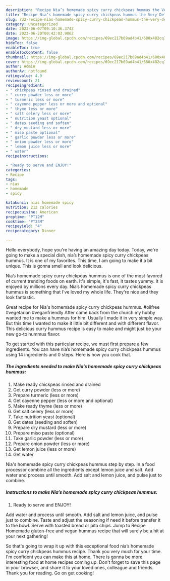 ```yaml
---
description: "Recipe Nia’s homemade spicy curry chickpeas hummus the Very Delicious}"
title: "Recipe Nia’s homemade spicy curry chickpeas hummus the Very Delicious}"
slug: 732-recipe-nias-homemade-spicy-curry-chickpeas-hummus-the-very-delicious
category: Uncategorized
date: 2023-06-07T09:10:36.374Z
date: 2023-06-20T00:42:03.906Z
image: https://img-global.cpcdn.com/recipes/69ec217b69ad4b41/680x482cq70/nias-homemade-spicy-curry-chickpeas-hummus-recipe-main-photo.jpg
hideToc: false
enableToc: true
enableTocContent: false
thumbnail: https://img-global.cpcdn.com/recipes/69ec217b69ad4b41/680x482cq70/nias-homemade-spicy-curry-chickpeas-hummus-recipe-main-photo.jpg
cover: https://img-global.cpcdn.com/recipes/69ec217b69ad4b41/680x482cq70/nias-homemade-spicy-curry-chickpeas-hummus-recipe-main-photo.jpg
author: Admin
authorAv: notfound
ratingvalue: 4.9
reviewcount: 21
recipeingredient:
- " chickpeas rinsed and drained"
- " curry powder less or more"
- " turmeric less or more"
- " cayenne pepper less or more and optional"
- " thyme less or more"
- " salt celery less or more"
- " nutrition yeast optional"
- " dates seeding and soften"
- " dry mustard less or more"
- " miso paste optional"
- " garlic powder less or more"
- " onion powder less or more"
- " lemon juice less or more"
- " water"
recipeinstructions:

- "Ready to serve and ENJOY!"
categories:
- Recipe
tags:
- nias
- homemade
- spicy

katakunci: nias homemade spicy 
nutrition: 212 calories
recipecuisine: American
preptime: "PT12M"
cooktime: "PT33M"
recipeyield: "4"
recipecategory: Dinner

---
```



Hello everybody, hope you're having an amazing day today. Today, we're going to make a special dish, nia’s homemade spicy curry chickpeas hummus. It is one of my favorites. This time, I am going to make it a bit unique. This is gonna smell and look delicious.

Nia’s homemade spicy curry chickpeas hummus is one of the most favored of current trending foods on earth. It's simple, it's fast, it tastes yummy. It is enjoyed by millions every day. Nia’s homemade spicy curry chickpeas hummus is something that I've loved my whole life. They're nice and they look fantastic.

Great recipe for Nia&#39;s homemade spicy curry chickpeas hummus. #oilfree #vegetarian #veganfriendly After came back from the church my hubby wanted me to make a hummus for him. Usually I made it in very simple way. But this time I wanted to make it little bit different and with different flavor. This delicious curry hummus recipe is easy to make and might just be your new go-to hummus flavor.


To get started with this particular recipe, we must first prepare a few ingredients. You can have nia’s homemade spicy curry chickpeas hummus using 14 ingredients and 0 steps. Here is how you cook that.

<!--inarticleads1-->

##### The ingredients needed to make Nia’s homemade spicy curry chickpeas hummus:

1. Make ready  chickpeas rinsed and drained
1. Get  curry powder (less or more)
1. Prepare  turmeric (less or more)
1. Get  cayenne pepper (less or more and optional)
1. Make ready  thyme (less or more)
1. Get  salt celery (less or more)
1. Take  nutrition yeast (optional)
1. Get  dates (seeding and soften)
1. Prepare  dry mustard (less or more)
1. Prepare  miso paste (optional)
1. Take  garlic powder (less or more)
1. Prepare  onion powder (less or more)
1. Get  lemon juice (less or more)
1. Get  water


Nia&#39;s homemade spicy curry chickpeas hummus step by step. In a food processor combine all the ingredients except lemon juice and salt. Add water and process until smooth. Add salt and lemon juice, and pulse just to combine. 

<!--inarticleads2-->

##### Instructions to make Nia’s homemade spicy curry chickpeas hummus:


1. Ready to serve and ENJOY!

Add water and process until smooth. Add salt and lemon juice, and pulse just to combine. Taste and adjust the seasoning if need it before transfer it to the bowl. Serve with toasted bread or pita chips. Jump to Recipe Homemade gluten-free and vegan hummus recipe that will surely be a hit at your next gathering! 

So that's going to wrap it up with this exceptional food nia’s homemade spicy curry chickpeas hummus recipe. Thank you very much for your time. I'm confident you can make this at home. There is gonna be more interesting food at home recipes coming up. Don't forget to save this page in your browser, and share it to your loved ones, colleague and friends. Thank you for reading. Go on get cooking!
